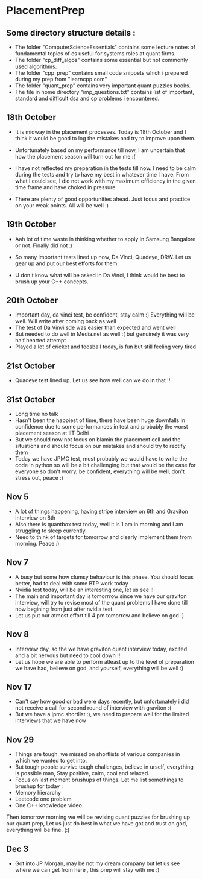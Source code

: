 # PlacementPrep

## Some directory structure details :

- The folder "ComputerScienceEssentials" contains some lecture notes of fundamental topics of cs useful for systems roles at quant firms.
- The folder "cp_diff_algos" contains some essential but not commonly used algorithms.
- The folder "cpp_prep" contains small code snippets which i prepared during my prep from "learncpp.com"
- The folder "quant_prep" contains very important quant puzzles books.
- The file in home directory "imp_questions.txt" contains list of important, standard and difficult dsa and cp problems i encountered.

## 18th October

- It is midway in the placement processes. Today is 18th October and I think it would be good to log the mistakes and try to improve upon them.

- Unfortunately based on my performance till now, I am uncertain that how the placement season will turn out for me :(

- I have not reflected my preparation in the tests till now. I need to be calm during the tests and try to have my best in whatever time I have. From what I could see, I did not work with my maximum efficiency in the given time frame and have choked in pressure.

- There are plenty of good opportunities ahead. Just focus and practice on your weak points. All will be well :)

## 19th October

- Aah lot of time waste in thinking whether to apply in Samsung Bangalore or not. Finally did not :(

- So many important tests lined up now, Da Vinci, Quadeye, DRW. Let us gear up and put our best efforts for them.

- U don't know what will be asked in Da Vinci, I think would be best to brush up your C++ concepts.

## 20th October

- Important day, da vinci test, be confident, stay calm :) Everything will be well. Will write after coming back as well
- The test of Da Vinvi sde was easier than expected and went well
- But needed to do well in Media.net as well :( but genuinely it was very half hearted attempt
- Played a lot of cricket and foosball today, is fun but still feeling very tired
  

## 21st October

- Quadeye test lined up. Let us see how well can we do in that !!

## 31st October

- Long time no talk
- Hasn't been the happiest of time, there have been huge downfalls in confidence due to some performances in test and probably the worst placement season at IIT Delhi
- But we should now not focus on blamin the placement cell and the situations and should focus on our mistakes and should try to rectify them
- Today we have JPMC test, most probably we would have to write the code in python so will be a bit challenging but that would be the case for everyone so don't worry, be confident, everything will be well, don't stress out, peace :)


## Nov 5

- A lot of things happening, having stripe interview on 6th and Graviton interview on 8th
- Also there is quantbox test today, well it is 1 am in morning and I am struggling to sleep currently.
- Need to think of targets for tomorrow and clearly implement them from morning. Peace :)

## Nov 7

- A busy but some how clumsy behaviour is this phase. You should focus better, had to deal with some BTP work today
- Nvidia test today, will be an interesting one, let us see !!
- The main and important day is tomorrrow since we have our graviton interview, will try to revise most of the quant problems I have done till now begining from just after nvidia test.
- Let us put our atmost effort till 4 pm tomorrow and believe on god :)

## Nov 8 

- Interview day, so the we have graviton quant interview today, excited and a bit nervous but need to cool down !!
- Let us hope we are able to perform atleast up to the level of preparation we have had, believe on god, and yourself, everything will be well :)

## Nov 17

- Can't say how good or bad were days recently, but unfortunately i did not receive a call for second round of interview with graviton :(
- But we have a jpmc shortlist :), we need to prepare well for the limited interviews that we have now

## Nov 29

- Things are tough, we missed on shortlists of various companies in which we wanted to get into.
- But tough people survive tough challenges, believe in urself, everything is possible man, Stay positive, calm, cool and relaxed.
- Focus on last moment brushups of things.
Let me list somethings to brushup for today : 
- Memory hierarchy
- Leetcode one problem
- One C++ knowledge video

Then tomorrow morning we will be revising quant puzzles for brushing up our quant prep, Let us just do best in what we have got and trust on god, everything will be fine. (:)

## Dec 3

- Got into JP Morgan, may be not my dream company but let us see where we can get from here , this prep will stay with me :)
